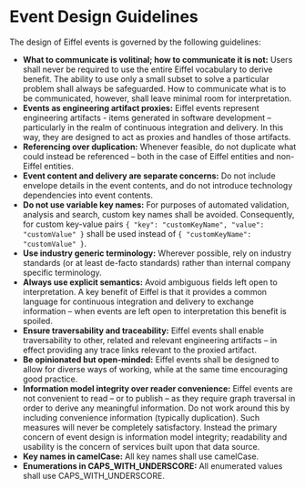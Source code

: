 # Event Design Guidelines
The design of Eiffel events is governed by the following guidelines:

* __What to communicate is volitinal; how to communicate it is not:__ Users shall never be required to use the entire Eiffel vocabulary to derive benefit. The ability to use only a small subset to solve a particular problem shall always be safeguarded. How to communicate what is to be communicated, however, shall leave minimal room for interpretation.
* __Events as engineering artifact proxies:__ Eiffel events represent engineering artifacts - items generated in software development – particularly in the realm of continuous integration and delivery. In this way, they are designed to act as proxies and handles of those artifacts.
* __Referencing over duplication:__ Whenever feasible, do not duplicate what could instead be referenced – both in the case of Eiffel entities and non-Eiffel entities.
* __Event content and delivery are separate concerns:__ Do not include envelope details in the event contents, and do not introduce technology dependencies into event contents.
* __Do not use variable key names:__ For purposes of automated validation, analysis and search, custom key names shall be avoided. Consequently, for custom key-value pairs `{ "key": "customKeyName", "value": "customValue" }` shall be used instead of `{ "customKeyName": "customValue" }`.
* __Use industry generic terminology:__ Wherever possible, rely on industry standards (or at least de-facto standards) rather than internal company specific terminology.
* __Always use explicit semantics:__ Avoid ambiguous fields left open to interpretation. A key benefit of Eiffel is that it provides a common language for continuous integration and delivery to exchange information – when events are left open to interpretation this benefit is spoiled.
* __Ensure traversability and traceability:__ Eiffel events shall enable traversability to other, related and relevant engineering artifacts – in effect providing any trace links relevant to the proxied artifact.
* __Be opinionated but open-minded:__ Eiffel events shall be designed to allow for diverse ways of working, while at the same time encouraging good practice.
* __Information model integrity over reader convenience:__ Eiffel events are not convenient to read – or to publish – as they require graph traversal in order to derive any meaningful information. Do not work around this by including convenience information (typically duplication). Such measures will never be completely satisfactory. Instead the primary concern of event design is information model integrity; readability and usability is the concern of services built upon that data source.
* __Key names in camelCase:__ All key names shall use camelCase.
* __Enumerations in CAPS_WITH_UNDERSCORE:__ All enumerated values shall use CAPS_WITH_UNDERSCORE.




